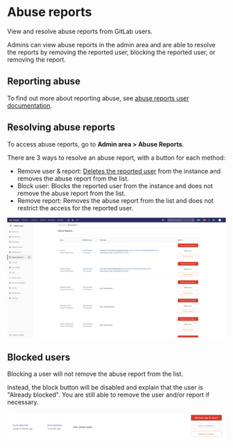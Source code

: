 # Abuse reports

View and resolve abuse reports from GitLab users.

Admins can view abuse reports in the admin area and are able to
resolve the reports by removing the reported user, blocking the reported user, or removing the report.

## Reporting abuse

To find out more about reporting abuse, see [abuse reports user documentation](../abuse_reports.md).

## Resolving abuse reports

To access abuse reports, go to **Admin area > Abuse Reports**.

There are 3 ways to resolve an abuse report, with a button for each method:

- Remove user & report: [Deletes the reported user](../profile/account/delete_account.md) from the instance and removes the abuse report from the list.
- Block user: Blocks the reported user from the instance and does not remove the abuse report from the list.
- Remove report: Removes the abuse report from the list and does not restrict the access for the reported user.

![abuse-reports-page-image](img/abuse_reports_page.png)

## Blocked users

Blocking a user will not remove the abuse report from the list.

Instead, the block button will be disabled and explain that the user is "Already blocked".
You are still able to remove the user and/or report if necessary.

![abuse-report-blocked-user-image](img/abuse_report_blocked_user.png)
